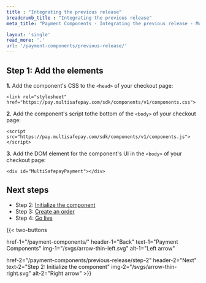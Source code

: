 ```yaml
---
title : "Integrating the previous release"
breadcrumb_title : "Integrating the previous release"
meta_title: "Payment Components - Integrating the previous release - MultiSafepay Docs"

layout: 'single'
read_more: '.'
url: '/payment-components/previous-release/'
--- 
```


## Step 1: Add the elements

**1.** Add the component's CSS to the `<head>` of your checkout page:  
```
<link rel="stylesheet" href="https://pay.multisafepay.com/sdk/components/v1/components.css">
```

**2.** Add the component's script tothe bottom of the `<body>` of your checkout page:  
```
<script src="https://pay.multisafepay.com/sdk/components/v1/components.js"></script>
```

**3.** Add the DOM element for the component's UI in the `<body>` of your checkout page:
```
<div id="MultiSafepayPayment"></div>
```

## Next steps

- Step 2: [Initialize the component](/payment-components/previous-release/step-2)
- Step 3: [Create an order](/payment-components/previous-release/step-3)
- Step 4: [Go live](/payment-components/previous-release/step-4)

{{< two-buttons 

href-1="/payment-components/" header-1="Back" text-1="Payment Components" img-1="/svgs/arrow-thin-left.svg" alt-1="Left arrow" 

href-2="/payment-components/previous-release/step-2" header-2="Next" text-2="Step 2: Initialize the component" img-2="/svgs/arrow-thin-right.svg" alt-2="Right arrow" >}}

